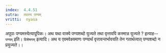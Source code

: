 ```yaml
---
index:  4.4.51
sutra:  तदस्य पण्यम्
vritti:  nyasa
---
```


अपूपाः पण्यमस्येत्यापूपिकः।
अथ यथा वाक्ये पण्यशब्दो युज्यते तथा वृत्तावपि कस्मान्न युज्यते ? इत्याह-- `पण्यम्` इति। `विशेषणम्` इत्यादि। अथ य एवमवेक्ष्यमाणः पण्यार्थं वृत्तावन्तर्भावयति तेन गतार्थत्वात् पण्यशब्दो न प्रयुज्यते।।

